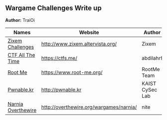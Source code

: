 ## Wargame Challenges Write up

**Author:** TraiOi

| Names | Website | Author |
| ----- | ------- | ------ |
| [Zixem Challenges](https://github.com/TraiOi/Wargame_WriteUp/blob/master/Zixem/README.md) | http://www.zixem.altervista.org/ | Zixem |
| [CTF All The Time](https://github.com/TraiOi/Wargame_WriteUp/blob/master/ctfs/README.md) | https://ctfs.me/ | abdilahrf |
| [Root Me](https://github.com/TraiOi/Wargame_WriteUp/blob/master/Rootme/README.md) | https://www.root-me.org/ | RootMe Team |
| [Pwnable.kr](https://github.com/TraiOi/Wargame_WriteUp/blob/master/Pwnable.kr/README.md) | http://pwnable.kr | KAIST CySec Lab |
| [Narnia Overthewire](https://github.com/TraiOi/Wargame_WriteUp/blob/master/NarniaOverthewire/README.md) | http://overthewire.org/wargames/narnia/ | nite |
